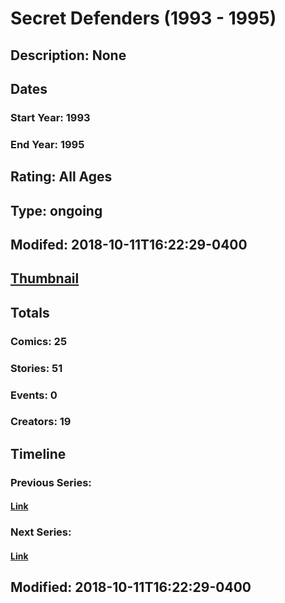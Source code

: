 # Secret Defenders (1993 - 1995)
## Description: None
## Dates
### Start Year: 1993
### End Year: 1995
## Rating: All Ages
## Type: ongoing
## Modifed: 2018-10-11T16:22:29-0400
## [Thumbnail](http://i.annihil.us/u/prod/marvel/i/mg/f/30/5bbfb0c6068ee.jpg)
## Totals
### Comics: 25
### Stories: 51
### Events: 0
### Creators: 19
## Timeline
### Previous Series: 
#### [Link]()
### Next Series: 
#### [Link]()
## Modified: 2018-10-11T16:22:29-0400